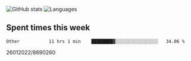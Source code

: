 ![GitHub stats](https://github-readme-stats.vercel.app/api?username=emipa606&theme=github_dark&show_icons=true) 
![Languages](https://github-readme-stats.vercel.app/api/top-langs/?username=emipa606&theme=github_dark&layout=compact)

## Spent times this week
<!--START_SECTION:waka-->

```text
Other           11 hrs 1 min    ████████▓░░░░░░░░░░░░░░░░   34.06 %
```

<!--END_SECTION:waka-->


26012022/8690260
